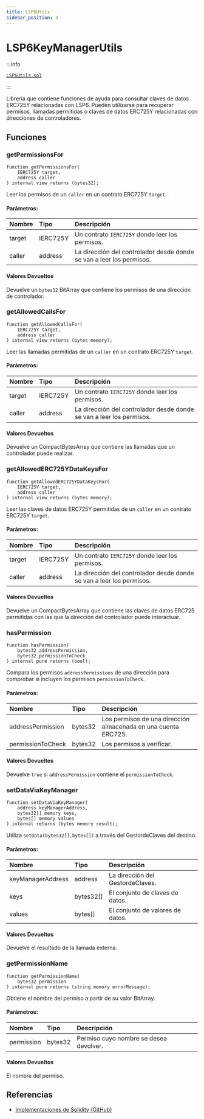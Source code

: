 ```yaml
---
title: LSP6Utils
sidebar_position: 3
---
```


# LSP6KeyManagerUtils

:::info

[`LSP6Utils.sol`](https://github.com/lukso-network/lsp-smart-contracts/blob/develop/contracts/LSP6KeyManager/LSP6Utils.sol)

:::

Librería que contiene funciones de ayuda para consultar claves de datos ERC725Y relacionadas con LSP6. Pueden utilizarse para recuperar permisos, llamadas permitidas o claves de datos ERC725Y relacionadas con direcciones de controladores.

## Funciones

### getPermissionsFor

```solidity
function getPermissionsFor(
    IERC725Y target,
    address caller
) internal view returns (bytes32);
```

Leer los permisos de un `caller` en un contrato ERC725Y `target`.

#### Parámetros:

| Nombre | Tipo     | Descripción                                                           |
| :----- | :------- | :-------------------------------------------------------------------- |
| target | IERC725Y | Un contrato `IERC725Y` donde leer los permisos.                       |
| caller | address  | La dirección del controlador desde donde se van a leer los permisos.  |

#### Valores Devueltos

Devuelve un `bytes32` BitArray que contiene los permisos de una dirección de controlador.

### getAllowedCallsFor

```solidity
function getAllowedCallsFor(
    IERC725Y target,
    address caller
) internal view returns (bytes memory);
```

Leer las llamadas permitidas de un `caller` en un contrato ERC725Y `target`.

#### Parámetros:

| Nombre | Tipo     | Descripción                                                           |
| :----- | :------- | :-------------------------------------------------------------------- |
| target | IERC725Y | Un contrato `IERC725Y` donde leer los permisos.                       |
| caller | address  | La dirección del controlador desde donde se van a leer los permisos.  |

#### Valores Devueltos

Devuelve un CompactBytesArray que contiene las llamadas que un controlador puede realizar.

### getAllowedERC725YDataKeysFor

```solidity
function getAllowedERC725YDataKeysFor(
    IERC725Y target,
    address caller
) internal view returns (bytes memory);
```

Leer las claves de datos ERC725Y permitidas de un `caller` en un contrato ERC725Y `target`.

#### Parámetros:

| Nombre | Tipo     | Descripción                                                           |
| :----- | :------- | :-------------------------------------------------------------------- |
| target | IERC725Y | Un contrato `IERC725Y` donde leer los permisos.                       |
| caller | address  | La dirección del controlador desde donde se van a leer los permisos.  |

#### Valores Devueltos

Devuelve un CompactBytesArray que contiene las claves de datos ERC725 permitidas con las que la dirección del controlador puede interactuar.

### hasPermission

```solidity
function hasPermission(
    bytes32 addressPermission,
    bytes32 permissionToCheck
) internal pure returns (bool);
```

Compara los permisos `addressPermissions` de una dirección para comprobar si incluyen los permisos `permissionToCheck`.

#### Parámetros:

| Nombre            | Tipo    | Descripción                                                    |
| :---------------- | :------ | :------------------------------------------------------------- |
| addressPermission | bytes32 | Los permisos de una dirección almacenada en una cuenta ERC725. |
| permissionToCheck | bytes32 | Los permisos a verificar.                                      |

#### Valores Devueltos

Devuelve `true` si `addressPermission` contiene el `permissionToCheck`.

### setDataViaKeyManager

```solidity
function setDataViaKeyManager(
    address keyManagerAddress,
    bytes32[] memory keys,
    bytes[] memory values
) internal returns (bytes memory result);
```

Utiliza `setData(bytes32[],bytes[])` a través del GestordeClaves del destino.

#### Parámetros:

| Nombre            | Tipo      | Descripción                      |
| :---------------- | :-------- | :------------------------------- |
| keyManagerAddress | address   | La dirección del GestordeClaves. |
| keys              | bytes32[] | El conjunto de claves de datos.  |
| values            | bytes[]   | El conjunto de valores de datos. |

#### Valores Devueltos

Devuelve el resultado de la llamada externa.

### getPermissionName

```solidity
function getPermissionName(
    bytes32 permission
) internal pure returns (string memory errorMessage);
```

Obtiene el nombre del permiso a partir de su valor BitArray.

#### Parámetros:

| Nombre     | Tipo    | Descripción                            |
| :--------- | :------ | :------------------------------------- |
| permission | bytes32 | Permiso cuyo nombre se desea devolver. |

#### Valores Devueltos

El nombre del permiso.

## Referencias

- [Implementaciones de Solidity (GitHub)](https://github.com/lukso-network/lsp-smart-contracts/tree/develop/contracts)
